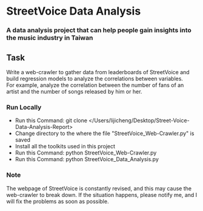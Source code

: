 # StreetVoice Data Analysis

### A data analysis project that can help people gain insights into the music industry in Taiwan

## Task
Write a web-crawler to gather data from leaderboards of StreetVoice and build regression models to analyze the correlations between variables.    
For example, analyze the correlation between the number of fans of an artist and the number of songs released by him or her.

### Run Locally
* Run this Command: git clone </Users/lijicheng/Desktop/Street-Voice-Data-Analysis-Report>
* Change directory to the where the file "StreetVoice_Web-Crawler.py" is saved
* Install all the toolkits used in this project
* Run this Command: python StreetVoice_Web-Crawler.py
* Run this Command: python StreetVoice_Data_Analysis.py

### Note
The webpage of StreetVoice is constantly revised, and this may cause the web-crawler to break down.
If the situation happens, please notify me, and I will fix the problems as soon as possible.
